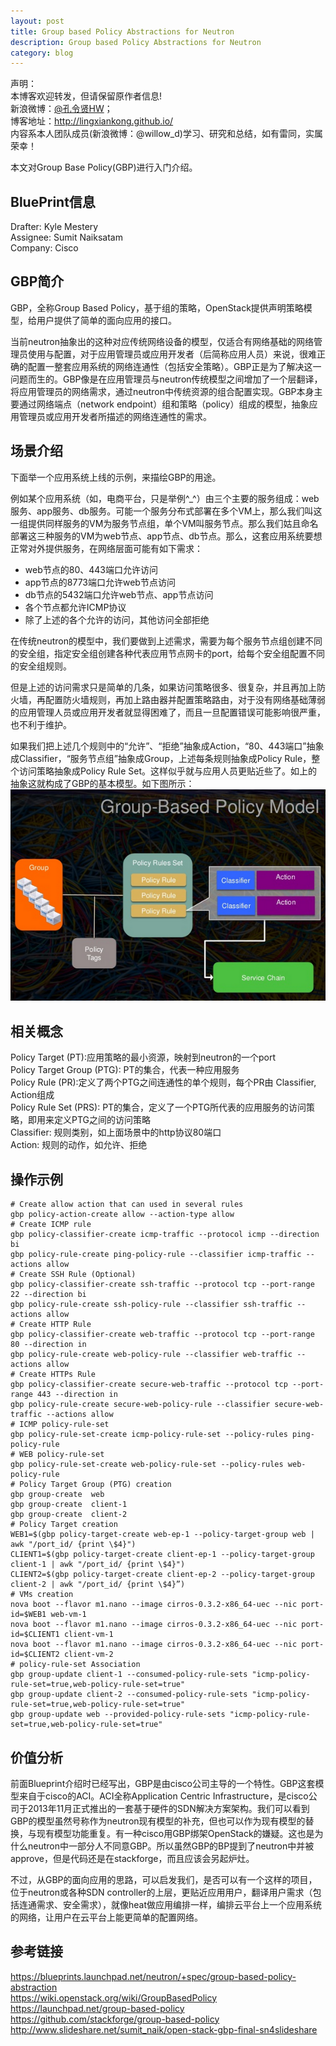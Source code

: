 ```yaml
---
layout: post
title: Group based Policy Abstractions for Neutron
description: Group based Policy Abstractions for Neutron
category: blog
---
```


声明：  
本博客欢迎转发，但请保留原作者信息!  
新浪微博：[@孔令贤HW](http://weibo.com/lingxiankong)；   
博客地址：<http://lingxiankong.github.io/>  
内容系本人团队成员(新浪微博：@willow_d)学习、研究和总结，如有雷同，实属荣幸！

本文对Group Base Policy(GBP)进行入门介绍。


## BluePrint信息
Drafter: Kyle Mestery  
Assignee: Sumit Naiksatam  
Company: Cisco

## GBP简介
GBP，全称Group Based Policy，基于组的策略，OpenStack提供声明策略模型，给用户提供了简单的面向应用的接口。

当前neutron抽象出的这种对应传统网络设备的模型，仅适合有网络基础的网络管理员使用与配置，对于应用管理员或应用开发者（后简称应用人员）来说，很难正确的配置一整套应用系统的网络连通性（包括安全策略）。GBP正是为了解决这一问题而生的。GBP像是在应用管理员与neutron传统模型之间增加了一个层翻译，将应用管理员的网络需求，通过neutron中传统资源的组合配置实现。GBP本身主要通过网络端点（network endpoint）组和策略（policy）组成的模型，抽象应用管理员或应用开发者所描述的网络连通性的需求。

## 场景介绍
下面举一个应用系统上线的示例，来描绘GBP的用途。

例如某个应用系统（如，电商平台，只是举例^_^）由三个主要的服务组成：web服务、app服务、db服务。可能一个服务分布式部署在多个VM上，那么我们叫这一组提供同样服务的VM为服务节点组，单个VM叫服务节点。那么我们姑且命名部署这三种服务的VM为web节点、app节点、db节点。那么，这套应用系统要想正常对外提供服务，在网络层面可能有如下需求：

* web节点的80、443端口允许访问
* app节点的8773端口允许web节点访问
* db节点的5432端口允许web节点、app节点访问
* 各个节点都允许ICMP协议
* 除了上述的各个允许的访问，其他访问全部拒绝

在传统neutron的模型中，我们要做到上述需求，需要为每个服务节点组创建不同的安全组，指定安全组创建各种代表应用节点网卡的port，给每个安全组配置不同的安全组规则。

但是上述的访问需求只是简单的几条，如果访问策略很多、很复杂，并且再加上防火墙，再配置防火墙规则，再加上路由器并配置策略路由，对于没有网络基础薄弱的应用管理人员或应用开发者就显得困难了，而且一旦配置错误可能影响很严重，也不利于维护。

如果我们把上述几个规则中的“允许”、“拒绝”抽象成Action，“80、443端口”抽象成Classifier，“服务节点组”抽象成Group，上述每条规则抽象成Policy Rule，整个访问策略抽象成Policy Rule Set。这样似乎就与应用人员更贴近些了。如上的抽象这就构成了GBP的基本模型。如下图所示：  
![](images/2015-04-23-GBP/1.png)
 
## 相关概念
Policy Target (PT):应用策略的最小资源，映射到neutron的一个port  
Policy Target Group (PTG): PT的集合，代表一种应用服务  
Policy Rule (PR):定义了两个PTG之间连通性的单个规则，每个PR由 Classifier, Action组成  
Policy Rule Set (PRS): PT的集合，定义了一个PTG所代表的应用服务的访问策略，即用来定义PTG之间的访问策略  
Classifier: 规则类别，如上面场景中的http协议80端口  
Action: 规则的动作，如允许、拒绝  

## 操作示例

    # Create allow action that can used in several rules
    gbp policy-action-create allow --action-type allow
    # Create ICMP rule
    gbp policy-classifier-create icmp-traffic --protocol icmp --direction bi
    gbp policy-rule-create ping-policy-rule --classifier icmp-traffic --actions allow
    # Create SSH Rule (Optional)
    gbp policy-classifier-create ssh-traffic --protocol tcp --port-range 22 --direction bi
    gbp policy-rule-create ssh-policy-rule --classifier ssh-traffic --actions allow
    # Create HTTP Rule
    gbp policy-classifier-create web-traffic --protocol tcp --port-range 80 --direction in
    gbp policy-rule-create web-policy-rule --classifier web-traffic --actions allow
    # Create HTTPs Rule
    gbp policy-classifier-create secure-web-traffic --protocol tcp --port-range 443 --direction in
    gbp policy-rule-create secure-web-policy-rule --classifier secure-web-traffic --actions allow
    # ICMP policy-rule-set
    gbp policy-rule-set-create icmp-policy-rule-set --policy-rules ping-policy-rule
    # WEB policy-rule-set
    gbp policy-rule-set-create web-policy-rule-set --policy-rules web-policy-rule
    # Policy Target Group (PTG) creation
    gbp group-create  web
    gbp group-create  client-1
    gbp group-create  client-2
    # Policy Target creation
    WEB1=$(gbp policy-target-create web-ep-1 --policy-target-group web | awk "/port_id/ {print \$4}")
    CLIENT1=$(gbp policy-target-create client-ep-1 --policy-target-group client-1 | awk "/port_id/ {print \$4}")
    CLIENT2=$(gbp policy-target-create client-ep-2 --policy-target-group client-2 | awk "/port_id/ {print \$4}”)
    # VMs creation
    nova boot --flavor m1.nano --image cirros-0.3.2-x86_64-uec --nic port-id=$WEB1 web-vm-1
    nova boot --flavor m1.nano --image cirros-0.3.2-x86_64-uec --nic port-id=$CLIENT1 client-vm-1
    nova boot --flavor m1.nano --image cirros-0.3.2-x86_64-uec --nic port-id=$CLIENT2 client-vm-2
    # policy-rule-set Association
    gbp group-update client-1 --consumed-policy-rule-sets "icmp-policy-rule-set=true,web-policy-rule-set=true"
    gbp group-update client-2 --consumed-policy-rule-sets "icmp-policy-rule-set=true,web-policy-rule-set=true"
    gbp group-update web --provided-policy-rule-sets "icmp-policy-rule-set=true,web-policy-rule-set=true"
    
## 价值分析
前面Blueprint介绍时已经写出，GBP是由cisco公司主导的一个特性。GBP这套模型来自于cisco的ACI。ACI全称Application Centric Infrastructure，是cisco公司于2013年11月正式推出的一套基于硬件的SDN解决方案架构。我们可以看到GBP的模型虽然号称作为neutron现有模型的补充，但也可以作为现有模型的替换，与现有模型功能重复。有一种cisco用GBP绑架OpenStack的嫌疑。这也是为什么neutron中一部分人不同意GBP。所以虽然GBP的BP提到了neutron中并被approve，但是代码还是在stackforge，而且应该会另起炉灶。

不过，从GBP的面向应用的思路，可以启发我们，是否可以有一个这样的项目，位于neutron或各种SDN  controller的上层，更贴近应用用户，翻译用户需求（包括连通需求、安全需求），就像heat做应用编排一样，编排云平台上一个应用系统的网络，让用户在云平台上能更简单的配置网络。

## 参考链接
<https://blueprints.launchpad.net/neutron/+spec/group-based-policy-abstraction>  
<https://wiki.openstack.org/wiki/GroupBasedPolicy>  
<https://launchpad.net/group-based-policy>  
<https://github.com/stackforge/group-based-policy>  
<http://www.slideshare.net/sumit_naik/open-stack-gbp-final-sn4slideshare>
